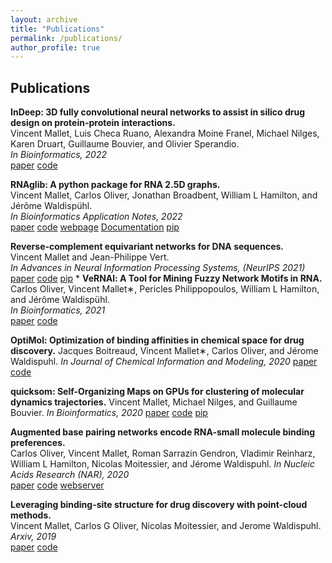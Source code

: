 ```yaml
---
layout: archive
title: "Publications"
permalink: /publications/
author_profile: true
---
```


## Publications

**InDeep: 3D fully convolutional neural networks to assist in silico drug design on protein-protein interactions.**\
Vincent Mallet, Luis Checa Ruano, Alexandra Moine Franel, Michael Nilges, Karen Druart, Guillaume Bouvier, and Olivier Sperandio.\
*In Bioinformatics, 2022*\
[paper](https://doi.org/10.1093/bioinformatics/btab849)
[code](https://gitlab.pasteur.fr/InDeep/InDeep)

**RNAglib: A python package for RNA 2.5D graphs.**\
Vincent Mallet, Carlos Oliver, Jonathan Broadbent, William L Hamilton, and Jérôme Waldispühl.\
*In Bioinformatics Application Notes, 2022*\
[paper](https://doi.org/10.1093/bioinformatics/btab844)
[code](https://jwgitlab.cs.mcgill.ca/cgoliver/rnaglib)
[webpage](https://rnaglib.cs.mcgill.ca/)
[Documentation](https://rnaglib.cs.mcgill.ca/static/docs/html/index.html)
[pip](https://pypi.org/project/rnaglib/)

**Reverse-complement equivariant networks for DNA sequences.**\
Vincent Mallet and Jean-Philippe Vert.\
*In Advances in Neural Information Processing Systems, (NeurIPS 2021)*\
[paper](https://papers.nips.cc/paper/2020/file/42ae1544956fbe6e09242e6cd752444c-Paper.pdf)
[code](https://github.com/Vincentx15/Equi-RC)
[pip](https://pypi.org/project/equirc/)
* 
**VeRNAl: A Tool for Mining Fuzzy Network Motifs in RNA.**\
Carlos Oliver, Vincent Mallet∗, Pericles Philippopoulos, William L Hamilton, and Jérôme Waldispühl.\
*In Bioinformatics, 2021*\
[paper](https://doi.org/10.1093/bioinformatics/btab768)
[code](https://github.com/cgoliver/vernal)

**OptiMol: Optimization of binding affinities in chemical space for drug discovery.**
Jacques Boitreaud, Vincent Mallet∗, Carlos Oliver, and Jérome Waldispuhl. 
*In Journal of Chemical Information and Modeling, 2020*
[paper](https://doi.org/10.1021/acs.jcim.0c00833)
[code](https://github.com/Vincentx15/OptiMol)

**quicksom: Self-Organizing Maps on GPUs for clustering of molecular dynamics trajectories.**
Vincent Mallet, Michael Nilges, and Guillaume Bouvier.
*In Bioinformatics, 2020*
[paper](https://doi.org/10.1093/bioinformatics/btaa925)
[code](https://github.com/bougui505/quicksom)
[pip](https://pypi.org/project/quicksom/)

**Augmented base pairing networks encode RNA-small molecule binding preferences.**\
Carlos Oliver, Vincent Mallet, Roman Sarrazin Gendron, Vladimir Reinharz, William L Hamilton,
Nicolas Moitessier, and Jérome Waldispuhl. 
*In Nucleic Acids Research (NAR), 2020*\
[paper](https://doi.org/10.1093/nar/gkaa583)
[code](https://github.com/Vincentx15/RNAmigos)
[webserver](https://rnamigos.cs.mcgill.ca/)

**Leveraging binding-site structure for drug discovery with point-cloud methods.**\
Vincent Mallet, Carlos G Oliver, Nicolas Moitessier, and Jerome Waldispuhl.\
*Arxiv, 2019*\
[paper](https://arxiv.org/abs/1905.12033)
[code](https://github.com/marineLM/NeuMiss)

